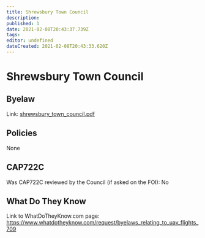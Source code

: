 ```yaml
---
title: Shrewsbury Town Council
description: 
published: 1
date: 2021-02-08T20:43:37.739Z
tags: 
editor: undefined
dateCreated: 2021-02-08T20:43:33.620Z
---
```


# Shrewsbury Town Council



## Byelaw

Link: [shrewsbury_town_council.pdf](/shrewsbury_town_council.pdf)

## Policies

None

## CAP722C

Was CAP722C reviewed by the Council (if asked on the FOI): No

## What Do They Know

Link to WhatDoTheyKnow.com page: 
https://www.whatdotheyknow.com/request/byelaws_relating_to_uav_flights_709
